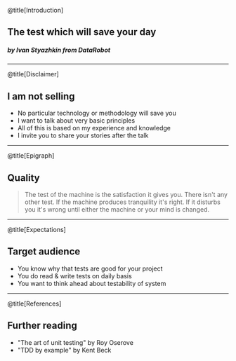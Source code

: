 @title[Introduction]
## The test which will save your day
##### by Ivan Styazhkin from DataRobot

---
@title[Disclaimer]

## I am not selling
- No particular technology or methodology will save you
- I want to talk about very basic principles
- All of this is based on my experience and knowledge
- I invite you to share your stories after the talk

---
@title[Epigraph]

## Quality
> The test of the machine is the satisfaction it gives you.
 There isn't any other test.
 If the machine produces tranquility it's right.
 If it disturbs you it's wrong until either the machine or your mind is changed.

---
@title[Expectations]

## Target audience
- You know why that tests are good for your project
- You do read & write tests on daily basis
- You want to think ahead about testability of system
 
 ---
 @title[References]

 ## Further reading
 - "The art of unit testing" by Roy Oserove
 - "TDD by example" by Kent Beck
